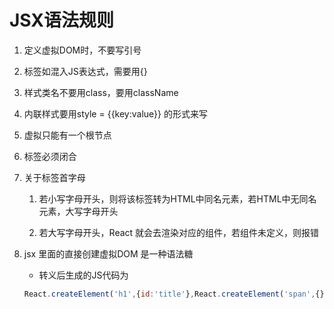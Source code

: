  # JSX语法规则

 1. 定义虚拟DOM时，不要写引号

 2. 标签如混入JS表达式，需要用{}

 3. 样式类名不要用class，要用className

 4. 内联样式要用style = {{key:value}} 的形式来写

 5. 虚拟只能有一个根节点

 6. 标签必须闭合

 7. 关于标签首字母
 
	1. 若小写字母开头，则将该标签转为HTML中同名元素，若HTML中无同名元素，大写字母开头
	
	2. 若大写字母开头，React 就会去渲染对应的组件，若组件未定义，则报错

 8. jsx 里面的直接创建虚拟DOM 是一种语法糖
  	- 转义后生成的JS代码为 
  	``` javascript
	React.createElement('h1',{id:'title'},React.createElement('span',{},'Hello React!'))
	```
